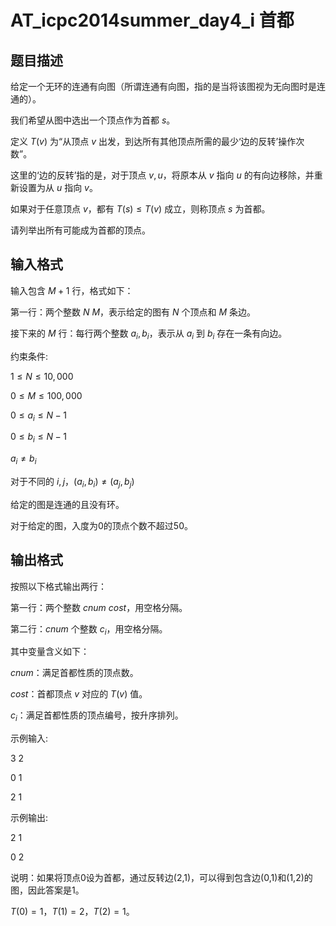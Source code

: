 # AT_icpc2014summer_day4_i 首都

## 题目描述

给定一个无环的连通有向图（所谓连通有向图，指的是当将该图视为无向图时是连通的）。

我们希望从图中选出一个顶点作为首都 $s$。

定义 $T(v)$ 为“从顶点 $v$ 出发，到达所有其他顶点所需的最少‘边的反转’操作次数”。

这里的‘边的反转’指的是，对于顶点 $v,u$，将原本从 $v$ 指向 $u$ 的有向边移除，并重新设置为从 $u$ 指向 $v$。

如果对于任意顶点 $v$，都有 $T(s) \leq T(v)$ 成立，则称顶点 $s$ 为首都。

请列举出所有可能成为首都的顶点。

## 输入格式

输入包含 $M+1$ 行，格式如下：

第一行：两个整数 $N$ $M$，表示给定的图有 $N$ 个顶点和 $M$ 条边。
接下来的 $M$ 行：每行两个整数 $a_i, b_i$，表示从 $a_i$ 到 $b_i$ 存在一条有向边。
约束条件:

$1 \leq N \leq 10,000$
$0 \leq M \leq 100,000$
$0 \leq a_i \leq N-1$
$0 \leq b_i \leq N-1$
$a_i \neq b_i$
对于不同的 $i, j$，$(a_i, b_i) \neq (a_j, b_j)$
给定的图是连通的且没有环。
对于给定的图，入度为0的顶点个数不超过50。

## 输出格式

按照以下格式输出两行：

第一行：两个整数 $cnum$ $cost$，用空格分隔。
第二行：$cnum$ 个整数 $c_i$，用空格分隔。
其中变量含义如下：

$cnum$：满足首都性质的顶点数。
$cost$：首都顶点 $v$ 对应的 $T(v)$ 值。
$c_i$：满足首都性质的顶点编号，按升序排列。

示例输入:

3  2

0  1

2  1

示例输出:

2 1

0 2

说明：如果将顶点0设为首都，通过反转边(2,1)，可以得到包含边(0,1)和(1,2)的图，因此答案是1。

$T(0)=1$，$T(1)=2$，$T(2)=1$。